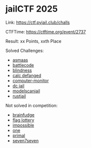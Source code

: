 # jailCTF 2025

Link: <https://ctf.pyjail.club/challs>

CTFTime: <https://ctftime.org/event/2737>

Result: xx Points, xxth Place

Solved Challenges:

- [asmaas](./asmaas.md)
- [battlecode](./battlecode.md)
- [blindness](./blindness.md)
- [calc defanged](./calc-defanged.md)
- [computer-monitor](./computer-monitor.md)
- [dc jail](./dc-jail.md)
- [modelscanjail](./modelscanjail.md)
- [rustjail](./rustjail.md)

Not solved in competition:

- [brainfudge](./brainfudge.md)
- [flag lottery](./flag-lottery.md)
- [impossible](../misc/pyjail/jailctf-2025-impossible.md)
- [one](../misc/pyjail/jailctf-2025-one.md)
- [primal](../misc/pyjail/jailctf-2025-primal.md)
- [seven7seven](./seven7seven.md)

